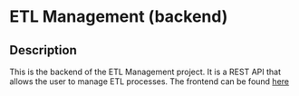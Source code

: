 # ETL Management (backend)

## Description

This is the backend of the ETL Management project. It is a REST API that allows the user to manage ETL processes.
The frontend can be found [here](https://github.com/wgzhao/fsbrowser-ui)
